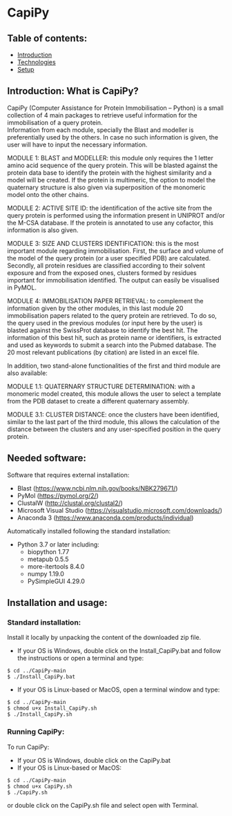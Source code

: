 # CapiPy
## Table of contents:
* [Introduction](#intro)
* [Technologies](#technologies)
* [Setup](#setup)

## Introduction: What is CapiPy?
CapiPy (Computer Assistance for Protein Immobilisation – Python) is a small collection of 4 main packages to retrieve useful information for the immobilisation of a query protein.	 
Information from each module, specially the Blast and modeller is preferentially used by the others. In case no such information is given, the user will have to input the necessary information. 

MODULE 1: BLAST and MODELLER: this module only requires the 1 letter amino acid sequence of the query protein. This will be blasted against the protein data base to identify the protein with the highest similarity and a model will be created. If the protein is multimeric, the option to model the quaternary structure is also given via superposition of the monomeric model onto the other chains. 

MODULE 2: ACTIVE SITE ID: the identification of the active site from the query protein is performed using the information present in UNIPROT and/or the M-CSA database. If the protein is annotated to use any cofactor, this information is also given. 

MODULE 3: SIZE AND CLUSTERS IDENTIFICATION: this is the most important module regarding immobilisation. First, the surface and volume of the model of the query protein (or a user specified PDB) are calculated. Secondly, all protein residues are classified according to their solvent exposure and from the exposed ones, clusters formed by residues important for immobilisation identified. The output can easily be visualised in PyMOL.

MODULE 4: IMMOBILISATION PAPER RETRIEVAL: to complement the information given by the other modules, in this last module 20 immobilisation papers related to the query protein are retrieved. To do so, the query used in the previous modules (or input here by the user) is blasted against the SwissProt database to identify the best hit.  The information of this best hit, such as protein name or identifiers, is extracted and used as keywords to submit a search into the Pubmed database. The 20 most relevant publications (by citation) are listed in an excel file.  

In addition, two stand-alone functionalities of the first and third module are also available:

MODULE 1.1: QUATERNARY STRUCTURE DETERMINATION: with a monomeric model created, this module allows the user to select a template from the PDB dataset to create a different quaternary assembly.

MODULE 3.1: CLUSTER DISTANCE: once the clusters have been identified, similar to the last part of the third module, this allows the calculation of the distance between the clusters and any user-specified position in the query protein. 

## Needed software:
Software that requires external installation:
- Blast (https://www.ncbi.nlm.nih.gov/books/NBK279671/)
- PyMol (https://pymol.org/2/)
- ClustalW (http://clustal.org/clustal2/)
- Microsoft Visual Studio (https://visualstudio.microsoft.com/downloads/)
- Anaconda 3 (https://www.anaconda.com/products/individual)

Automatically installed following the standard installation:
- Python 3.7 or later including:
    - biopython 1.77
    - metapub 0.5.5
    - more-itertools 8.4.0
    - numpy 1.19.0
    - PySimpleGUI 4.29.0
## Installation and usage:
### Standard installation:
Install it locally by unpacking the content of the downloaded zip file.
- If your OS is Windows, double click on the Install_CapiPy.bat and follow the instructions or open a terminal and type:
```
$ cd ../CapiPy-main
$ ./Install_CapiPy.bat
```
- If your OS is Linux-based or MacOS, open a terminal window and type:
```
$ cd ../CapiPy-main
$ chmod u+x Install_CapiPy.sh
$ ./Install_CapiPy.sh
```

### Running CapiPy:
To run CapiPy:
- If your OS is Windows, double click on the CapiPy.bat
- If your OS is Linux-based or MacOS:
```
$ cd ../CapiPy-main
$ chmod u+x CapiPy.sh
$ ./CapiPy.sh
```
or double click on the CapiPy.sh file and select open with Terminal.




